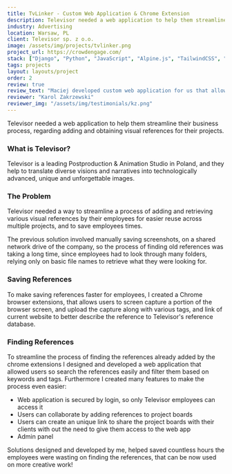 ```yaml
---
title: TvLinker - Custom Web Application & Chrome Extension
description: Televisor needed a web application to help them streamline their business process, regarding adding and obtaining visual references for their projects.
industry: Advertising
location: Warsaw, PL
client: Televisor sp. z o.o.
image: /assets/img/projects/tvlinker.png
project_url: https://crowdengage.com/
stack: ["Django", "Python", "JavaScript", "Alpine.js", "TailwindCSS", "TailwindUI"]
tags: projects
layout: layouts/project
order: 2
review: true
review_text: "Maciej developed custom web application for us that allowed us to streamline a cumbersome processes and save hundreds of hours of our employees. He designed and developed the application based on our specifications and quickly adapted to any changes in requirements. I highly recommend him for your next project."
reviewer: "Karol Zakrzewski"
reviewer_img: "/assets/img/testimonials/kz.png"
---
```

Televisor needed a web application to help them streamline their business process, regarding adding and obtaining visual references for their projects.

### What is Televisor?

Televisor is a leading Postproduction & Animation Studio in Poland, and they help to translate diverse visions and narratives into technologically advanced, unique and unforgettable images.

### The Problem

Televisor needed a way to streamline a process of adding and retrieving various visual references by their employees for easier reuse across multiple projects, and to save employees times.

The previous solution involved manually saving screenshots, on a shared network drive of the company, so the process of finding old references was taking a long time, since employees had to look through many folders, relying only on basic file names to retrieve what they were looking for. 

### Saving References

To make saving references faster for employees, I created a Chrome browser extensions, that allows users to screen capture a portion of the browser screen, and upload the capture along with various tags, and link of current website to better describe the reference to Televisor's reference database.

### Finding References

To streamline the process of finding the references already added by the chrome extensions I designed and developed a web application that allowed users so search the references easily and filter them based on keywords and tags. Furthermore I created many features to make the process even easier:

*   Web application is secured by login, so only Televisor employees can access it
*   Users can collaborate by adding references to project boards
*   Users can create an unique link to share the project boards with their clients with out the need to give them access to the web app
*   Admin panel

Solutions designed and developed by me, helped saved countless hours the employees were wasting on finding the references, that can be now used on more creative work!